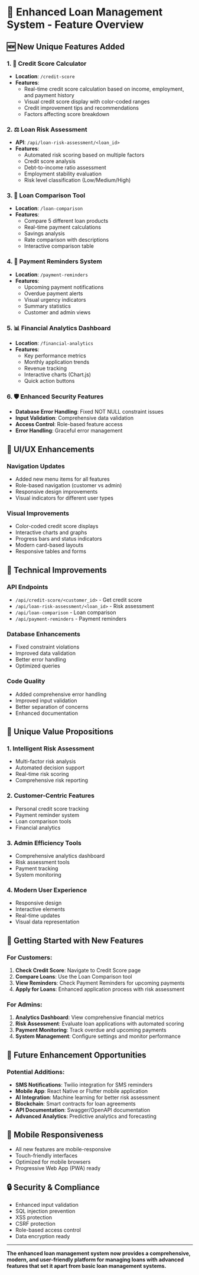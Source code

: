 # 🚀 Enhanced Loan Management System - Feature Overview

## 🆕 **New Unique Features Added**

### 1. 🎯 **Credit Score Calculator**
- **Location**: `/credit-score`
- **Features**:
  - Real-time credit score calculation based on income, employment, and payment history
  - Visual credit score display with color-coded ranges
  - Credit improvement tips and recommendations
  - Factors affecting score breakdown

### 2. ⚖️ **Loan Risk Assessment**
- **API**: `/api/loan-risk-assessment/<loan_id>`
- **Features**:
  - Automated risk scoring based on multiple factors
  - Credit score analysis
  - Debt-to-income ratio assessment
  - Employment stability evaluation
  - Risk level classification (Low/Medium/High)

### 3. 🔄 **Loan Comparison Tool**
- **Location**: `/loan-comparison`
- **Features**:
  - Compare 5 different loan products
  - Real-time payment calculations
  - Savings analysis
  - Rate comparison with descriptions
  - Interactive comparison table

### 4. 🔔 **Payment Reminders System**
- **Location**: `/payment-reminders`
- **Features**:
  - Upcoming payment notifications
  - Overdue payment alerts
  - Visual urgency indicators
  - Summary statistics
  - Customer and admin views

### 5. 📊 **Financial Analytics Dashboard**
- **Location**: `/financial-analytics`
- **Features**:
  - Key performance metrics
  - Monthly application trends
  - Revenue tracking
  - Interactive charts (Chart.js)
  - Quick action buttons

### 6. 🛡️ **Enhanced Security Features**
- **Database Error Handling**: Fixed NOT NULL constraint issues
- **Input Validation**: Comprehensive data validation
- **Access Control**: Role-based feature access
- **Error Handling**: Graceful error management

## 🎨 **UI/UX Enhancements**

### Navigation Updates
- Added new menu items for all features
- Role-based navigation (customer vs admin)
- Responsive design improvements
- Visual indicators for different user types

### Visual Improvements
- Color-coded credit score displays
- Interactive charts and graphs
- Progress bars and status indicators
- Modern card-based layouts
- Responsive tables and forms

## 🔧 **Technical Improvements**

### API Endpoints
- `/api/credit-score/<customer_id>` - Get credit score
- `/api/loan-risk-assessment/<loan_id>` - Risk assessment
- `/api/loan-comparison` - Loan comparison
- `/api/payment-reminders` - Payment reminders

### Database Enhancements
- Fixed constraint violations
- Improved data validation
- Better error handling
- Optimized queries

### Code Quality
- Added comprehensive error handling
- Improved input validation
- Better separation of concerns
- Enhanced documentation

## 🎯 **Unique Value Propositions**

### 1. **Intelligent Risk Assessment**
- Multi-factor risk analysis
- Automated decision support
- Real-time risk scoring
- Comprehensive risk reporting

### 2. **Customer-Centric Features**
- Personal credit score tracking
- Payment reminder system
- Loan comparison tools
- Financial analytics

### 3. **Admin Efficiency Tools**
- Comprehensive analytics dashboard
- Risk assessment tools
- Payment tracking
- System monitoring

### 4. **Modern User Experience**
- Responsive design
- Interactive elements
- Real-time updates
- Visual data representation

## 🚀 **Getting Started with New Features**

### For Customers:
1. **Check Credit Score**: Navigate to Credit Score page
2. **Compare Loans**: Use the Loan Comparison tool
3. **View Reminders**: Check Payment Reminders for upcoming payments
4. **Apply for Loans**: Enhanced application process with risk assessment

### For Admins:
1. **Analytics Dashboard**: View comprehensive financial metrics
2. **Risk Assessment**: Evaluate loan applications with automated scoring
3. **Payment Monitoring**: Track overdue and upcoming payments
4. **System Management**: Configure settings and monitor performance

## 🔮 **Future Enhancement Opportunities**

### Potential Additions:
- **SMS Notifications**: Twilio integration for SMS reminders
- **Mobile App**: React Native or Flutter mobile application
- **AI Integration**: Machine learning for better risk assessment
- **Blockchain**: Smart contracts for loan agreements
- **API Documentation**: Swagger/OpenAPI documentation
- **Advanced Analytics**: Predictive analytics and forecasting

## 📱 **Mobile Responsiveness**
- All new features are mobile-responsive
- Touch-friendly interfaces
- Optimized for mobile browsers
- Progressive Web App (PWA) ready

## 🔒 **Security & Compliance**
- Enhanced input validation
- SQL injection prevention
- XSS protection
- CSRF protection
- Role-based access control
- Data encryption ready

---

**The enhanced loan management system now provides a comprehensive, modern, and user-friendly platform for managing loans with advanced features that set it apart from basic loan management systems.**










